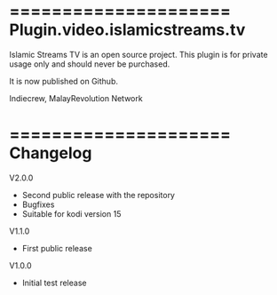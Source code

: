 =====================
Plugin.video.islamicstreams.tv
=====================

Islamic Streams TV is an open source project. This plugin is for private usage only and should never be purchased.

It is now published on Github.

Indiecrew, MalayRevolution Network

=====================
Changelog
=====================

V2.0.0
- Second public release with the repository
- Bugfixes
- Suitable for kodi version 15

V1.1.0
- First public release

V1.0.0
- Initial test release
